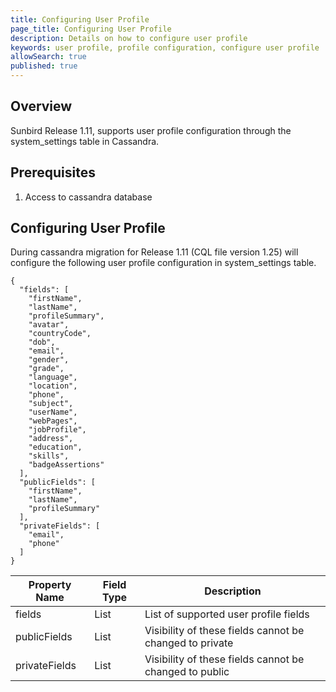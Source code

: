 ```yaml
---
title: Configuring User Profile 
page_title: Configuring User Profile 
description: Details on how to configure user profile 
keywords: user profile, profile configuration, configure user profile
allowSearch: true
published: true
---
```


## Overview

Sunbird Release 1.11, supports user profile configuration through the system_settings table in Cassandra.

## Prerequisites

1. Access to cassandra database

## Configuring User Profile 

During cassandra migration for Release 1.11 (CQL file version 1.25) will configure the following user profile configuration in system_settings table.

```
{
  "fields": [
    "firstName",
    "lastName",
    "profileSummary",
    "avatar",
    "countryCode",
    "dob",
    "email",
    "gender",
    "grade",
    "language",
    "location",
    "phone",
    "subject",
    "userName",
    "webPages",
    "jobProfile",
    "address",
    "education",
    "skills",
    "badgeAssertions"
  ],
  "publicFields": [
    "firstName",
    "lastName",
    "profileSummary"
  ],
  "privateFields": [
    "email",
    "phone"
  ]
}
```

Property Name  | Field Type  | Description
-------------- | ----------- | -----------
fields         | List        | List of supported user profile fields
publicFields   | List        | Visibility of these fields cannot be changed to private
privateFields  | List        | Visibility of these fields cannot be changed to public
